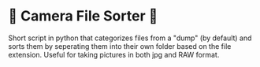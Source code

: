 # 📸 Camera File Sorter 📸
Short script in python that categorizes files from a "dump" (by default) and sorts them by seperating them into their own folder based on the file extension. Useful for taking pictures in both jpg and RAW format. 
